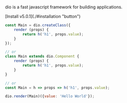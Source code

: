 dio is a fast javascript framework for building applications.

<p>[Install v5.0.1](./#installation "button")</p>

```javascript
const Main = dio.createClass({
	render (props) {
		return h('h1', props.value);
	}
});

// or
class Main extends dio.Component {
	render (props) {
		return h('h1', props.value);
	}
}

// or
const Main = h => props => h('h1', props.value);

dio.render(Main)({value: 'Hello World'});
```